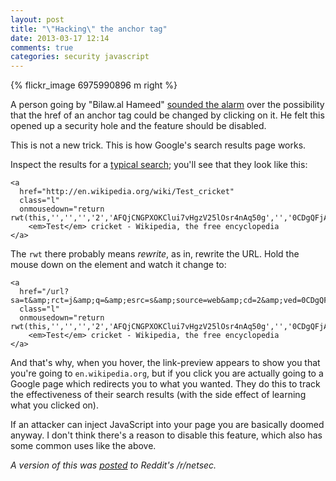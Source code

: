 ```yaml
---
layout: post
title: "\"Hacking\" the anchor tag"
date: 2013-03-17 12:14
comments: true
categories: security javascript
---
```


{% flickr_image 6975990896 m right %}

A person going by "Bilaw.al Hameed" [sounded the alarm](http://bilaw.al/2013/03/17/hacking-the-a-tag-in-100-characters.html) over the possibility that the href of an anchor tag could be changed by
clicking on it. He felt this opened up a security hole and the feature should be disabled.

This is not a new trick. This is how Google's search results page works. 

<!-- more -->
Inspect the results for a [typical search](https://www.google.com/?q=test#hl=en&safe=off&output=search&sclient=psy-ab&q=test&oq=test); you'll see that they look like this:

<div style="clear: both;"></div>

    <a 
      href="http://en.wikipedia.org/wiki/Test_cricket"
      class="l"
      onmousedown="return rwt(this,'','','','2','AFQjCNGPXOKClui7vHgzV25lOsr4nAq50g','','0CDgQFjAB','','',event)">
        <em>Test</em> cricket - Wikipedia, the free encyclopedia
    </a>

The `rwt` there probably means _rewrite_, as in, rewrite the URL. Hold the mouse down on the element and watch it change to: 

    <a 
      href="/url?sa=t&amp;rct=j&amp;q=&amp;esrc=s&amp;source=web&amp;cd=2&amp;ved=0CDgQFjAB&amp;url=http%3A%2F%2Fen.wikipedia.org%2Fwiki%2FTest_cricket&amp;ei=BBlGUZXbLdLSqAHKkoDQBQ&amp;usg=AFQjCNGPXOKClui7vHgzV25lOsr4nAq50g"
      class="l"
      onmousedown="return rwt(this,'','','','2','AFQjCNGPXOKClui7vHgzV25lOsr4nAq50g','','0CDgQFjAB','','',event)">
        <em>Test</em> cricket - Wikipedia, the free encyclopedia
    </a>

And that's why, when you hover, the link-preview appears to show you that you're going to `en.wikipedia.org`, but if you click you are actually going to a Google page which redirects you to what you wanted. They do this to track the effectiveness of their search results (with the side effect of learning what you clicked on).

If an attacker can inject JavaScript into your page you are basically doomed anyway. I don't think there's a reason to disable this feature, which also has some common uses like the above.

_A version of this was [posted](http://www.reddit.com/r/netsec/comments/1ah2gq/hacking_the_a_tag_in_100_characters_deviously/c8xcw4l) to Reddit's /r/netsec._
